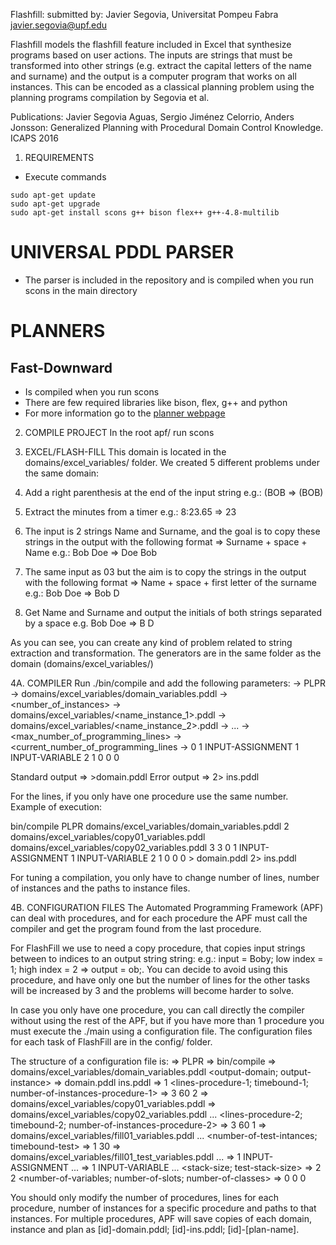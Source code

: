 Flashfill:
submitted by: Javier Segovia, Universitat Pompeu Fabra
<javier.segovia@upf.edu>

Flashfill models the flashfill feature included in Excel that synthesize programs based on
user actions. The inputs are strings that must be transformed into other strings
(e.g. extract the capital letters of the name and surname) and the output is a computer
program that works on all instances. This can be encoded as a classical planning problem
using the planning programs compilation by Segovia et al.

Publications: Javier Segovia Aguas, Sergio Jiménez Celorrio, Anders Jonsson: Generalized
Planning with Procedural Domain Control Knowledge. ICAPS 2016

1. REQUIREMENTS
- Execute commands
```
sudo apt-get update
sudo apt-get upgrade
sudo apt-get install scons g++ bison flex++ g++-4.8-multilib
```

# UNIVERSAL PDDL PARSER
- The parser is included in the repository and is compiled when you run scons in the main directory

# PLANNERS
## Fast-Downward
- Is compiled when you run scons
- There are few required libraries like bison, flex, g++ and python
- For more information go to the [planner webpage](http://www.fast-downward.org/)


2. COMPILE PROJECT
In the root apf/ run scons

3. EXCEL/FLASH-FILL
This domain is located in the domains/excel_variables/ folder.
We created 5 different problems under the same domain:
01. Add a right parenthesis at the end of the input string
e.g.: (BOB => (BOB)
02. Extract the minutes from a timer
e.g.: 8:23.65 => 23
03. The input is 2 strings Name and Surname, and the goal is to copy these strings in the output with the following format => Surname + space + Name
e.g.: Bob Doe => Doe Bob
04. The same input as 03 but the aim is to copy the strings in the output with the following format => Name + space + first letter of the surname
e.g.: Bob Doe => Bob D
05. Get Name and Surname and output the initials of both strings separated by a space
e.g. Bob Doe => B D

As you can see, you can create any kind of problem related to string extraction and transformation. The generators are in the same folder as the domain (domains/excel_variables/)

4A. COMPILER
Run ./bin/compile and add the following parameters:
-> PLPR
-> domains/excel_variables/domain_variables.pddl
-> <number_of_instances>
-> domains/excel_variables/<name_instance_1>.pddl
-> domains/excel_variables/<name_instance_2>.pddl
-> ...
-> <max_number_of_programming_lines>
-> <current_number_of_programming_lines
->  0 1 INPUT-ASSIGNMENT 1 INPUT-VARIABLE 2 1 0 0 0

Standard output => >domain.pddl
Error output => 2> ins.pddl

For the lines, if you only have one procedure use the same number.
Example of execution:

bin/compile PLPR domains/excel_variables/domain_variables.pddl 2 domains/excel_variables/copy01_variables.pddl domains/excel_variables/copy02_variables.pddl 3 3 0 1 INPUT-ASSIGNMENT 1 INPUT-VARIABLE 2 1 0 0 0 > domain.pddl 2> ins.pddl

For tuning a compilation, you only have to change number of lines, number of instances and the paths to instance files.

4B. CONFIGURATION FILES
The Automated Programming Framework (APF) can deal with procedures, and for each procedure the APF must call the compiler and get the program found from the last procedure. 

For FlashFill we use to need a copy procedure, that copies input strings between to indices to an output string string: e.g.: input = Boby; low index = 1; high index = 2 => output = ob;. You can decide to avoid using this procedure, and have only one but the number of lines for the other tasks will be increased by 3 and the problems will become harder to solve.

In case you only have one procedure, you can call directly the compiler without using the rest of the APF, but if you have more than 1 procedure you must execute the ./main using a configuration file. The configuration files for each task of FlashFill are in the config/ folder.

The structure of a configuration file is:
<compilation> => PLPR
<compiler> => bin/compile
<domain> => domains/excel_variables/domain_variables.pddl
<output-domain; output-instance> => domain.pddl ins.pddl
<number-of-procedures> => 1
<lines-procedure-1; timebound-1; number-of-instances-procedure-1> => 3 60 2
<procedure-1-instance-1> => domains/excel_variables/copy01_variables.pddl 
<procedure-1-instance-2> => domains/excel_variables/copy02_variables.pddl 
...
<lines-procedure-2; timebound-2; number-of-instances-procedure-2> => 3 60 1
<procedure-2-instance-1> => domains/excel_variables/fill01_variables.pddl
...
<number-of-test-intances; timebound-test> => 1 30
<test-instance-1> => domains/excel_variables/fill01_test_variables.pddl
...
<number-of-stack-predicates> => 1
<name-of-predicate-1> INPUT-ASSIGNMENT
...
<number-of-stack-variables> => 1
<name-of-variable-1> INPUT-VARIABLE
...
<stack-size; test-stack-size> => 2 2
<number-of-variables; number-of-slots; number-of-classes> => 0 0 0

You should only modify the number of procedures, lines for each procedure, number of instances for a specific procedure and paths to that instances.
For multiple procedures, APF will save copies of each domain, instance and plan as [id]-domain.pddl; [id]-ins.pddl; [id]-[plan-name].


